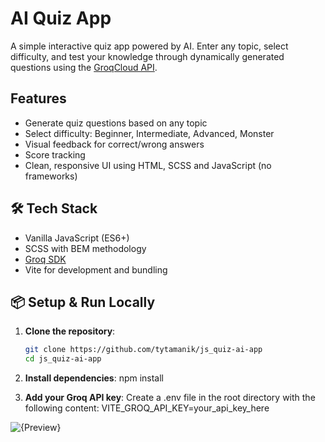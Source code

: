#  AI Quiz App

A simple interactive quiz app powered by AI. Enter any topic, select difficulty, and test your knowledge through dynamically generated questions using the [GroqCloud API](https://console.groq.com/).

##  Features

-  Generate quiz questions based on any topic
-  Select difficulty: Beginner, Intermediate, Advanced, Monster
-  Visual feedback for correct/wrong answers
-  Score tracking
-  Clean, responsive UI using HTML, SCSS and JavaScript (no frameworks)

## 🛠️ Tech Stack

- Vanilla JavaScript (ES6+)
- SCSS with BEM methodology
- [Groq SDK](https://www.npmjs.com/package/groq-sdk)
- Vite for development and bundling

## 📦 Setup & Run Locally

1. **Clone the repository**:
   ```bash
   git clone https://github.com/tytamanik/js_quiz-ai-app
   cd js_quiz-ai-app
2. **Install dependencies**:
   npm install

3. **Add your Groq API key**:
Create a .env file in the root directory with the following content:
VITE_GROQ_API_KEY=your_api_key_here

![{Preview}](https://github.com/user-attachments/assets/623cdc86-4e5b-4e92-8376-97d524a478df)
